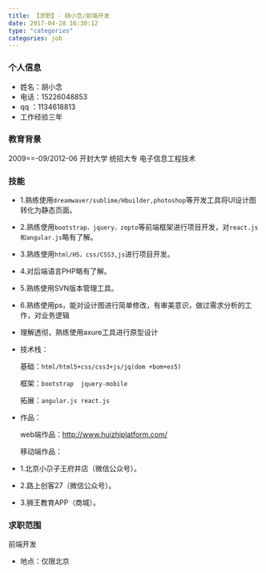 ```yaml
---
title: 【求职】- 胡小念/前端开发
date: 2017-04-28 16:30:12
type: "categories"
categories: job
---
```


### 个人信息



-   姓名：胡小念
-   电话：15226048853
-    qq  ：1134618813
-    工作经验三年



### 教育背景

2009==-09/2012-06   开封大学  统招大专 电子信息工程技术






### 技能

- 1.熟练使用`dreamwaver/sublime/Hbuilder,photoshop`等开发工具将UI设计图转化为静态页面。
- 2.熟练使用`bootstrap，jquery，zepto`等前端框架进行项目开发，对`react.js和angular.js`略有了解。
- 3.熟练使用`html/H5，css/CSS3,js`进行项目开发。
- 4.对后端语言PHP略有了解。
- 5.熟练使用SVN版本管理工具。
- 6.熟练使用ps，能对设计图进行简单修改，有审美意识，做过需求分析的工作，对业务逻辑
-   理解透彻，熟练使用axure工具进行原型设计


- 技术栈：
 
    基础：`html/html5+css/css3+js/jq(dom +bom+es5)`

    框架：`bootstrap  jquery-mobile`
    
    拓展：`angular.js react.js`

- 作品：

    web端作品：http://www.huizhiplatform.com/
    
    移动端作品：
    
-    1.北京小尕子王府井店（微信公众号）。
-    2.路上创客27（微信公众号）。
-    3.狮王教育APP（商城）。


### 求职范围

  前端开发

-   地点：仅限北京






